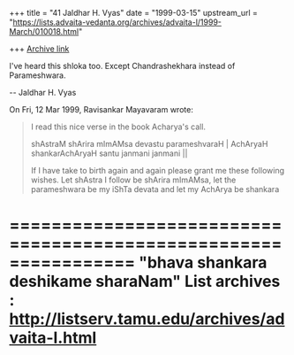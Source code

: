 +++
title = "41 Jaldhar H. Vyas"
date = "1999-03-15"
upstream_url = "https://lists.advaita-vedanta.org/archives/advaita-l/1999-March/010018.html"

+++
[Archive link](https://lists.advaita-vedanta.org/archives/advaita-l/1999-March/010018.html)

I've heard this shloka too.  Except Chandrashekhara instead of
Parameshwara.

--
Jaldhar H. Vyas <jaldhar at braincells.com>

On Fri, 12 Mar 1999, Ravisankar Mayavaram wrote:

> I read this nice verse in the book Acharya's call.
>
> shAstraM shArira mImAMsa devastu parameshvaraH |
> AchAryaH shankarAchAryaH santu janmani janmani ||
>
> If I have take to birth again and again please grant me these
> following wishes. Let shAstra I follow be shArira mImAMsa, let
> the parameshwara be my iShTa devata and let my AchArya be
> shankara
>

================================================================
"bhava shankara deshikame sharaNam"
List archives : http://listserv.tamu.edu/archives/advaita-l.html
================================================================

